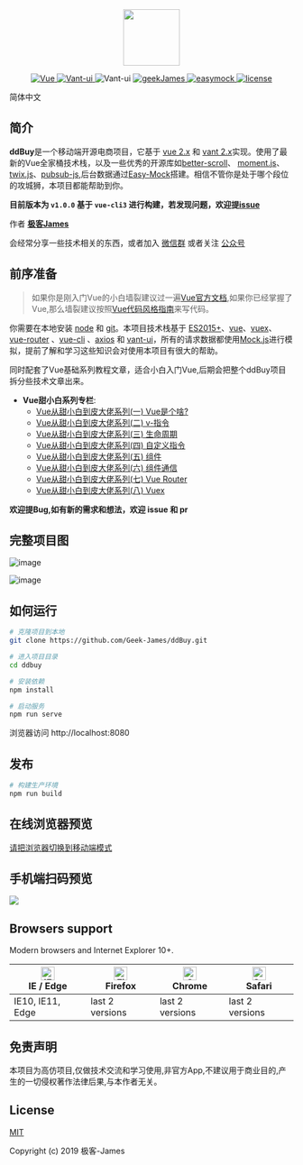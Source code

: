 <div align=center>
<img src="http://518taole.7-orange.cn/geek.png" width = "100" height = "100" div align=center />
</div>
<p align="center">
  <a href="https://github.com/vuejs/vue">
    <img src="https://img.shields.io/badge/Vue-2.6.10-brightgreen.svg" alt="Vue">
  </a>
  <a href="https://youzan.github.io/vant/#/zh-CN/intro">
    <img src="https://img.shields.io/badge/Vant--UI-2.7.0-brightgreen.svg" alt="Vant-ui">
  </a>
  <img src="https://img.shields.io/badge/Node-8.9+-brightgreen.svg" alt="Vant-ui">
   <a href="https://github.com/Geek-James">
    <img src="https://img.shields.io/badge/build-passing-green.svg" alt="geekJames">
  </a>
  <a href="https://github.com/easy-mock/easy-mock">
    <img src="https://img.shields.io/badge/EasyMock-1.6.0-brightgreen.svg" alt="easymock">
  </a>
    <a href="https://github.com/Geek-James/ddBuy/blob/master/LICENSE">
    <img src="https://img.shields.io/github/license/mashape/apistatus.svg" alt="license">
  </a>
</p>

简体中文 

## 简介

**ddBuy**是一个移动端开源电商项目，它基于 [vue 2.x](https://github.com/vuejs/vue) 和 [vant 2.x](https://youzan.github.io/vant/#/zh-CN/intro)实现。使用了最新的Vue全家桶技术栈，以及一些优秀的开源库如[better-scroll](http://ustbhuangyi.github.io/better-scroll/doc/api.html)、 [moment.js](https://github.com/moment/moment/)、[twix.js](https://github.com/icambron/twix.js)、[pubsub-js](https://github.com/mroderick/PubSubJS),后台数据通过[Easy-Mock](https://github.com/easy-mock/easy-mock)搭建。相信不管你是处于哪个段位的攻城狮，本项目都能帮助到你。

**目前版本为 `v1.0.0` 基于 `vue-cli3` 进行构建，若发现问题，欢迎提[issue](https://github.com/Geek-James/ddBuy/issues)**

作者 **[极客James](https://juejin.im/user/5c4ebc72e51d4511dc7306ce)**

会经常分享一些技术相关的东西，或者加入 [微信群]() 或者关注 [公众号]()

## 前序准备

>如果你是刚入门Vue的小白墙裂建议过一遍[Vue官方文档](https://cn.vuejs.org/),如果你已经掌握了Vue,那么墙裂建议按照[Vue代码风格指南](https://cn.vuejs.org/v2/style-guide/)来写代码。

你需要在本地安装 [node](http://nodejs.org/) 和 [git](https://git-scm.com/)。本项目技术栈基于 [ES2015+](http://es6.ruanyifeng.com/)、[vue](https://cn.vuejs.org/index.html)、[vuex](https://vuex.vuejs.org/zh-cn/)、[vue-router](https://router.vuejs.org/zh-cn/) 、[vue-cli](https://github.com/vuejs/vue-cli) 、[axios](https://github.com/axios/axios) 和 [vant-ui](https://youzan.github.io/vant/#/zh-CN/intro)，所有的请求数据都使用[Mock.js](https://github.com/nuysoft/Mock)进行模拟，提前了解和学习这些知识会对使用本项目有很大的帮助。

同时配套了Vue基础系列教程文章，适合小白入门Vue,后期会把整个ddBuy项目拆分些技术文章出来。
- **Vue甜小白系列专栏**:
    - [Vue从甜小白到皮大佬系列(一) Vue是个啥?](https://juejin.im/post/5d64f31ae51d4561db5e3a74)
    - [Vue从甜小白到皮大佬系列(二) v-指令](https://juejin.im/post/5d652fb351882505a87a976b)
    - [Vue从甜小白到皮大佬系列(三) 生命周期
](https://juejin.im/post/5d6675716fb9a06b10273c1c)
    - [Vue从甜小白到皮大佬系列(四) 自定义指令
](https://juejin.im/post/5d673ad7f265da03934bf266)
    - [Vue从甜小白到皮大佬系列(五) 组件
](https://juejin.im/post/5d67eac7e51d453c12504e3a)
    - [Vue从甜小白到皮大佬系列(六) 组件通信
](https://juejin.im/post/5d699e2b6fb9a06ae3727746)
    - [Vue从甜小白到皮大佬系列(七) Vue Router
](https://juejin.im/post/5d6e6f366fb9a06b32609021)
    - [Vue从甜小白到皮大佬系列(八) Vuex](https://juejin.im/post/5d6f5801f265da03da24b365)

**欢迎提Bug,如有新的需求和想法，欢迎 issue 和 pr**

## 完整项目图
![image](http://518taole.7-orange.cn/homePage.jpg)

![image](http://518taole.7-orange.cn/categoryAndEat.png)

## 如何运行

```bash
# 克隆项目到本地
git clone https://github.com/Geek-James/ddBuy.git

# 进入项目目录
cd ddbuy

# 安装依赖
npm install

# 启动服务
npm run serve
```

浏览器访问 http://localhost:8080

## 发布

```bash
# 构建生产环境
npm run build
```

## 在线浏览器预览

[请把浏览器切换到移动端模式](http://ddbuy.7-orange.cn)

## 手机端扫码预览
![](http://518taole.7-orange.cn/qrcode.gif)

## Browsers support

Modern browsers and Internet Explorer 10+.

| [<img src="https://raw.githubusercontent.com/alrra/browser-logos/master/src/edge/edge_48x48.png" alt="IE / Edge" width="24px" height="24px" />](https://godban.github.io/browsers-support-badges/)</br>IE / Edge | [<img src="https://raw.githubusercontent.com/alrra/browser-logos/master/src/firefox/firefox_48x48.png" alt="Firefox" width="24px" height="24px" />](https://godban.github.io/browsers-support-badges/)</br>Firefox | [<img src="https://raw.githubusercontent.com/alrra/browser-logos/master/src/chrome/chrome_48x48.png" alt="Chrome" width="24px" height="24px" />](https://godban.github.io/browsers-support-badges/)</br>Chrome | [<img src="https://raw.githubusercontent.com/alrra/browser-logos/master/src/safari/safari_48x48.png" alt="Safari" width="24px" height="24px" />](https://godban.github.io/browsers-support-badges/)</br>Safari |
| --------- | --------- | --------- | --------- |
| IE10, IE11, Edge| last 2 versions| last 2 versions| last 2 versions

## 免责声明
本项目为高仿项目,仅做技术交流和学习使用,非官方App,不建议用于商业目的,产生的一切侵权著作法律后果,与本作者无关。

## License

[MIT](https://github.com/Geek-James/ddBuy/blob/master/LICENSE)

Copyright (c) 2019 极客-James
